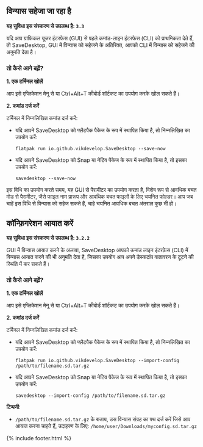 
## विन्यास सहेजा जा रहा है

**यह सुविधा इस संस्करण से उपलब्ध है: `3.3`**

यदि आप ग्राफिकल यूजर इंटरफेस (GUI) से पहले कमांड-लाइन इंटरफेस (CLI) को प्राथमिकता देते हैं, तो SaveDesktop, GUI में विन्यास को सहेजने के अतिरिक्त, आपको CLI में विन्यास को सहेजने की अनुमति देता है।

### तो कैसे आगे बढ़ें?
**1. एक टर्मिनल खोलें**

आप इसे एप्लिकेशन मेनू से या Ctrl+Alt+T कीबोर्ड शॉर्टकट का उपयोग करके खोल सकते हैं।

**2. कमांड दर्ज करें**

टर्मिनल में निम्नलिखित कमांड दर्ज करें:
- यदि आपने SaveDesktop को फ्लैटपैक पैकेज के रूप में स्थापित किया है, तो निम्नलिखित का उपयोग करें:
     ```
     flatpak run io.github.vikdevelop.SaveDesktop --save-now
     ```
- यदि आपने SaveDesktop को Snap या नेटिव पैकेज के रूप में स्थापित किया है, तो इसका उपयोग करें: 
     ```
     savedesktop --save-now
     ```

इस विधि का उपयोग करते समय, यह GUI से पैरामीटर का उपयोग करता है, विशेष रूप से आवधिक बचत मोड से पैरामीटर, जैसे फाइल नाम प्रारूप और आवधिक बचत फाइलों के लिए चयनित फोल्डर। आप जब चाहें इस विधि से विन्यास को सहेज सकते हैं, चाहे चयनित आवधिक बचत अंतराल कुछ भी हो।

## कॉन्फ़िगरेशन आयात करें

**यह सुविधा इस संस्करण से उपलब्ध है: `3.2.2`**

GUI में विन्यास आयात करने के अलावा, SaveDesktop आपको कमांड लाइन इंटरफ़ेस (CLI) में विन्यास आयात करने की भी अनुमति देता है, जिसका उपयोग आप अपने डेस्कटॉप वातावरण के टूटने की स्थिति में कर सकते हैं।

### तो कैसे आगे बढ़ें?
**1. एक टर्मिनल खोलें**

आप इसे एप्लिकेशन मेनू से या Ctrl+Alt+T कीबोर्ड शॉर्टकट का उपयोग करके खोल सकते हैं।

**2. कमांड दर्ज करें**

टर्मिनल में निम्नलिखित कमांड दर्ज करें:
- यदि आपने SaveDesktop को फ्लैटपैक पैकेज के रूप में स्थापित किया है, तो निम्नलिखित का उपयोग करें:
     ```
     flatpak run io.github.vikdevelop.SaveDesktop --import-config /path/to/filename.sd.tar.gz
     ```
- यदि आपने SaveDesktop को Snap या नेटिव पैकेज के रूप में स्थापित किया है, तो इसका उपयोग करें: 
     ```
     savedesktop --import-config /path/to/filename.sd.tar.gz
     ```

**टिप्पणी**:
- `/path/to/filename.sd.tar.gz` के बजाय, उस विन्यास संग्रह का पथ दर्ज करें जिसे आप आयात करना चाहते हैं, उदाहरण के लिए: `/home/user/Downloads/myconfig.sd.tar.gz`



{% include footer.html %}
